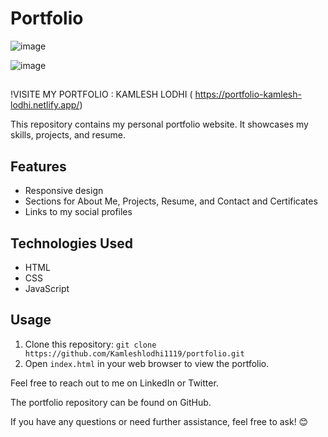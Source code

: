 # Portfolio


![image]([https://github.com/Kamleshlodhi1119/portfolio/assets/111336085/96c3e837-4b05-451b-8d0b-c789ffa00962](https://portfolio-kamlesh-lodhi.netlify.app/))

![image]([https://github.com/Kamleshlodhi1119/portfolio/assets/111336085/609d7f58-d563-4054-b2e2-b2859f2727f3](https://portfolio-kamlesh-lodhi.netlify.app/))


## 

!VISITE MY PORTFOLIO : KAMLESH LODHI ( https://portfolio-kamlesh-lodhi.netlify.app/)

This repository contains my personal portfolio website. It showcases my skills, projects, and resume.

## Features
- Responsive design
- Sections for About Me, Projects, Resume, and Contact and Certificates
- Links to my social profiles

## Technologies Used
- HTML
- CSS
- JavaScript

## Usage
1. Clone this repository: `git clone https://github.com/Kamleshlodhi1119/portfolio.git`
2. Open `index.html` in your web browser to view the portfolio.

Feel free to reach out to me on LinkedIn or Twitter.

The portfolio repository can be found on GitHub.

If you have any questions or need further assistance, feel free to ask! 😊
